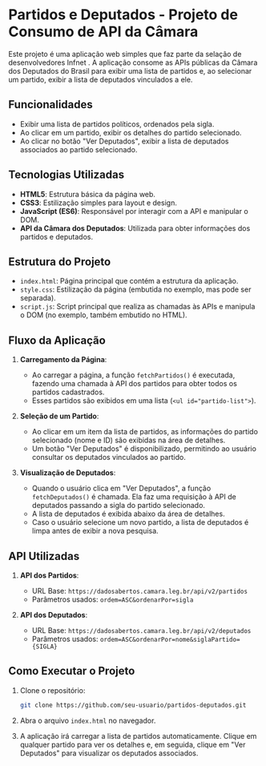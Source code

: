 # Partidos e Deputados - Projeto de Consumo de API da Câmara

Este projeto é uma aplicação web simples que faz parte da selação de desenvolvedores Infnet . A aplicação consome as APIs públicas da Câmara dos Deputados do Brasil para exibir uma lista de partidos e, ao selecionar um partido, exibir a lista de deputados vinculados a ele.

## Funcionalidades

- Exibir uma lista de partidos políticos, ordenados pela sigla.
- Ao clicar em um partido, exibir os detalhes do partido selecionado.
- Ao clicar no botão "Ver Deputados", exibir a lista de deputados associados ao partido selecionado.


## Tecnologias Utilizadas

- **HTML5**: Estrutura básica da página web.
- **CSS3**: Estilização simples para layout e design.
- **JavaScript (ES6)**: Responsável por interagir com a API e manipular o DOM.
- **API da Câmara dos Deputados**: Utilizada para obter informações dos partidos e deputados.

## Estrutura do Projeto

- `index.html`: Página principal que contém a estrutura da aplicação.
- `style.css`: Estilização da página (embutida no exemplo, mas pode ser separada).
- `script.js`: Script principal que realiza as chamadas às APIs e manipula o DOM (no exemplo, também embutido no HTML).

## Fluxo da Aplicação

1. **Carregamento da Página**: 
   - Ao carregar a página, a função `fetchPartidos()` é executada, fazendo uma chamada à API dos partidos para obter todos os partidos cadastrados.
   - Esses partidos são exibidos em uma lista (`<ul id="partido-list">`).

2. **Seleção de um Partido**:
   - Ao clicar em um item da lista de partidos, as informações do partido selecionado (nome e ID) são exibidas na área de detalhes.
   - Um botão "Ver Deputados" é disponibilizado, permitindo ao usuário consultar os deputados vinculados ao partido.

3. **Visualização de Deputados**:
   - Quando o usuário clica em "Ver Deputados", a função `fetchDeputados()` é chamada. Ela faz uma requisição à API de deputados passando a sigla do partido selecionado.
   - A lista de deputados é exibida abaixo da área de detalhes.
   - Caso o usuário selecione um novo partido, a lista de deputados é limpa antes de exibir a nova pesquisa.

## API Utilizadas

1. **API dos Partidos**: 
   - URL Base: `https://dadosabertos.camara.leg.br/api/v2/partidos`
   - Parâmetros usados: `ordem=ASC&ordenarPor=sigla`

2. **API dos Deputados**:
   - URL Base: `https://dadosabertos.camara.leg.br/api/v2/deputados`
   - Parâmetros usados: `ordem=ASC&ordenarPor=nome&siglaPartido={SIGLA}`

## Como Executar o Projeto

1. Clone o repositório:
    ```bash
    git clone https://github.com/seu-usuario/partidos-deputados.git
    ```

2. Abra o arquivo `index.html` no navegador.

3. A aplicação irá carregar a lista de partidos automaticamente. Clique em qualquer partido para ver os detalhes e, em seguida, clique em "Ver Deputados" para visualizar os deputados associados.



